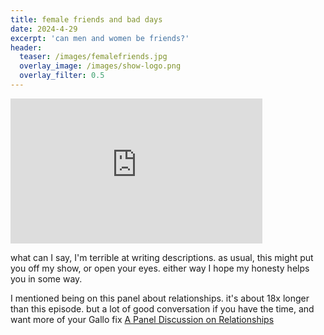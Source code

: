 ```yaml
---
title: female friends and bad days
date: 2024-4-29
excerpt: 'can men and women be friends?'
header:
  teaser: /images/femalefriends.jpg
  overlay_image: /images/show-logo.png
  overlay_filter: 0.5
---
```


<iframe src='https://open.spotify.com/embed/episode/7EByqaOv8YJkKDPAhoe3Dh' width='80%' height='232' frameborder='0' allowtransparency='true' allow='encrypted-media'></iframe>

what can I say, I'm terrible at writing descriptions. as usual, this might put you off my show, or open your eyes. either way I hope my honesty helps you in some way.

I mentioned being on this panel about relationships. it's about 18x longer than this episode. but a lot of good conversation if you have the time, and want more of your Gallo fix
[A Panel Discussion on Relationships](https://open.spotify.com/episode/6cCAiucWaUn7MxRg43SCsB?si=2da4fca5a7d7453a)
